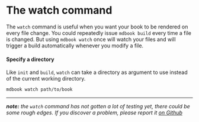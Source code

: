 # The watch command

The `watch` command is useful when you want your book to be rendered on every file change.
You could repeatedly issue `mdbook build` every time a file is changed. But using `mdbook watch` once will watch your files and will trigger a build automatically whenever you modify a file.

#### Specify a directory

Like `init` and `build`, `watch` can take a directory as argument to use instead of the
current working directory.

```bash
mdbook watch path/to/book
```


-----

***note:*** *the `watch` command has not gotten a lot of testing yet, there could be some rough edges. If you discover a problem, please report it [on Github](https://github.com/azerupi/mdBook/issues)*
